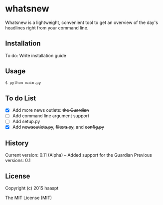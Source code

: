 # whatsnew

Whatsnew is a lightweight, convenient tool to get an overview of the day's headlines right from your command line.

## Installation

To do: Write installation guide

## Usage

```bash
$ python main.py
```
## To do List

- [x] Add more news outlets: ~~the Guardian~~
- [ ] Add command line argument support
- [ ] Add setup.py
- [x] Add ~~newsoutlets.py~~, ~~filters.py~~, and ~~config.py~~

## History

Current version: 0.11 (Alpha) – Added support for the Guardian
Previous versions: 0.1

## License

Copyright (c) 2015 haaspt

The MIT License (MIT)